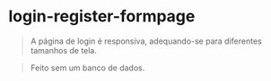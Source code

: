 # login-register-formpage

> A página de login é responsiva, adequando-se para diferentes tamanhos de tela.

> Feito sem um banco de dados.

